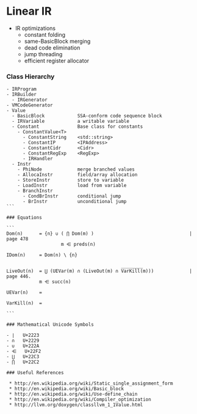 # Linear IR

- IR optimizations
  - constant folding
  - same-BasicBlock merging
  - dead code elimination
  - jump threading
  - efficient register allocator

### Class Hierarchy

````
- IRProgram
- IRBuilder
  - IRGenerator
- VMCodeGenerator
- Value
  - BasicBlock            SSA-conform code sequence block
  - IRVariable            a writable variable
  - Constant              Base class for constants
    - ConstantValue<T>
      - ConstantString    <std::string>
      - ConstantIP        <IPAddress>
      - ConstantCidr      <Cidr>
      - ConstantRegExp    <RegExp>
      - IRHandler
  - Instr
    - PhiNode             merge branched values 
    - AllocaInstr         field/array allocation
    - StoreInstr          store to variable
    - LoadInstr           load from variable
    - BranchInstr
      - CondBrInstr       conditional jump
      - BrInstr           unconditional jump
```

### Equations

```
Dom(n)      = {n} ∪ ( ⋂ Dom(m) )                                   | page 478
                    m ⋲ preds(n)

IDom(n)     = Dom(n) \ {n}

                                          ________
LiveOut(n)  = ⋃ (UEVar(m) ∩ (LiveOut(m) ∩ VarKill(m)))             | page 446.
            m ⋲ succ(n)

UEVar(n)    =

VarKill(n)  = 

```

### Mathematical Unicode Symbols

- ∣   U+2223
- ∩   U+2229
- ∪   U+222A
- ⋲   U+22F2
- ⋃   U+22C3
- ⋂   U+22C2

### Useful References

 * http://en.wikipedia.org/wiki/Static_single_assignment_form
 * http://en.wikipedia.org/wiki/Basic_block
 * http://en.wikipedia.org/wiki/Use-define_chain
 * http://en.wikipedia.org/wiki/Compiler_optimization
 * http://llvm.org/doxygen/classllvm_1_1Value.html
